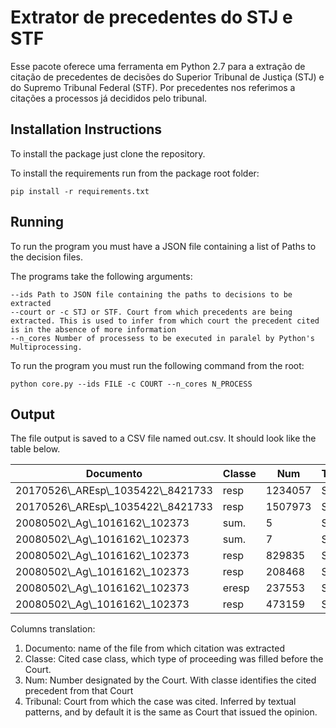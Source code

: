 # Extrator de precedentes do STJ e STF

Esse pacote oferece uma ferramenta em Python 2.7 para a extração de citação de precedentes de decisões do Superior Tribunal de Justiça (STJ) e do Supremo Tribunal Federal (STF). Por precedentes nos referimos a citações a processos já decididos pelo tribunal.

## Installation Instructions

To install the package just clone the repository.

To install the requirements run from the package root folder:

```
pip install -r requirements.txt
```

## Running

To run the program you must have a JSON file containing a list of Paths to the decision files.

The programs take the following arguments:

```
--ids Path to JSON file containing the paths to decisions to be extracted
--court or -c STJ or STF. Court from which precedents are being extracted. This is used to infer from which court the precedent cited is in the absence of more information
--n_cores Number of processess to be executed in paralel by Python's Multiprocessing.
```

To run the program you must  run the following command from the root:

```
python core.py --ids FILE -c COURT --n_cores N_PROCESS
```

## Output

The file output is saved to a CSV file named out.csv. It should look like the table below.

| Documento                               | Classe | Num     | Tribunal |
|-----------------------------------------|--------|---------|----------|
| 20170526\\\_AREsp\\\_1035422\\\_8421733 | resp   | 1234057 | STJ      |
| 20170526\\\_AREsp\\\_1035422\\\_8421733 | resp   | 1507973 | STJ      |
| 20080502\\\_Ag\\\_1016162\\\_102373     | sum\.  | 5       | STJ      |
| 20080502\\\_Ag\\\_1016162\\\_102373     | sum\.  | 7       | STJ      |
| 20080502\\\_Ag\\\_1016162\\\_102373     | resp   | 829835  | STJ      |
| 20080502\\\_Ag\\\_1016162\\\_102373     | resp   | 208468  | STJ      |
| 20080502\\\_Ag\\\_1016162\\\_102373     | eresp  | 237553  | STJ      |
| 20080502\\\_Ag\\\_1016162\\\_102373     | resp   | 473159  | STJ      |


Columns translation:

  1. Documento: name of the file from which citation was extracted
  2. Classe: Cited case class, which type of proceeding was filled before the Court.
  3. Num: Number designated by the Court. With classe identifies the cited precedent from that Court
  4. Tribunal: Court from which the case was cited. Inferred by textual patterns, and by default it is the same as Court that issued the opinion.
